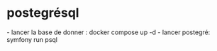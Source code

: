 <h1>postegrésql</h1>
- lancer la base de donner : docker compose up -d
- lancer postegré: symfony run psql
